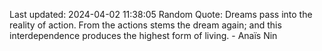 Last updated: 2024-04-02 11:38:05
Random Quote: Dreams pass into the reality of action. From the actions stems the dream again; and this interdependence produces the highest form of living. - Anaïs Nin